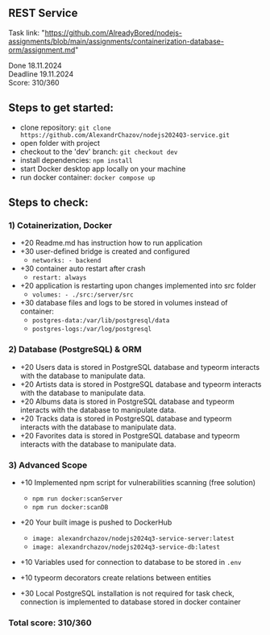 ## REST Service

Task link: "https://github.com/AlreadyBored/nodejs-assignments/blob/main/assignments/containerization-database-orm/assignment.md"

Done 18.11.2024 \
Deadline 19.11.2024 \
Score: 310/360

## Steps to get started:
- clone repository: `git clone https://github.com/AlexandrChazov/nodejs2024Q3-service.git`
- open folder with project
- checkout to the 'dev' branch: `git checkout dev`
- install dependencies: `npm install`
- start Docker desktop app locally on your machine
- run docker container: `docker compose up`

## Steps to check:
### 1) Cotainerization, Docker
- +20 Readme.md has instruction how to run application
- +30 user-defined bridge is created and configured
  - `networks: - backend`
- +30 container auto restart after crash
  - `restart: always`
- +20 application is restarting upon changes implemented into src folder
  - `volumes: - ./src:/server/src`
- +30 database files and logs to be stored in volumes instead of container:
  - `postgres-data:/var/lib/postgresql/data`
  - `postgres-logs:/var/log/postgresql`

### 2) Database (PostgreSQL) & ORM
- +20 Users data is stored in PostgreSQL database and typeorm interacts with the database to manipulate data.
- +20 Artists data is stored in PostgreSQL database and typeorm interacts with the database to manipulate data.
- +20 Albums data is stored in PostgreSQL database and typeorm interacts with the database to manipulate data.
- +20 Tracks data is stored in PostgreSQL database and typeorm interacts with the database to manipulate data.
- +20 Favorites data is stored in PostgreSQL database and typeorm interacts with the database to manipulate data.

### 3) Advanced Scope

- +10 Implemented npm script for vulnerabilities scanning (free solution)
  - `npm run docker:scanServer`
  - `npm run docker:scanDB`
- +20 Your built image is pushed to DockerHub
  - `image: alexandrchazov/nodejs2024q3-service-server:latest`
  - `image: alexandrchazov/nodejs2024q3-service-db:latest`


- +10 Variables used for connection to database to be stored in `.env`
- +10 typeorm decorators create relations between entities
- +30 Local PostgreSQL installation is not required for task check, connection is implemented to database stored in docker container

### Total score: 310/360
